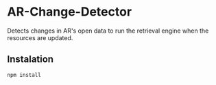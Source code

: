 # AR-Change-Detector

Detects changes in AR's open data to run the retrieval engine when the resources are updated.

## Instalation

```bash
npm install
```
